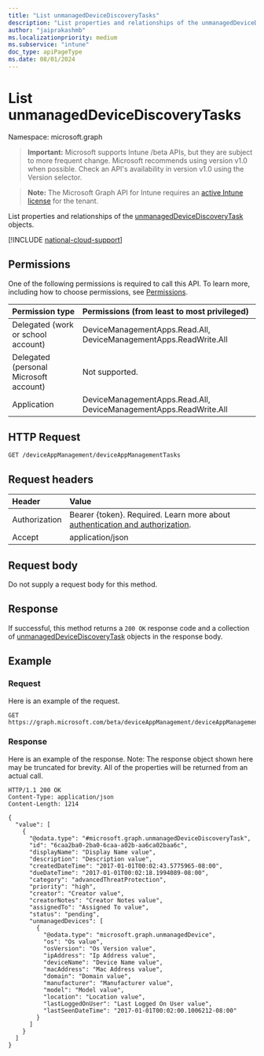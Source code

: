 ```yaml
---
title: "List unmanagedDeviceDiscoveryTasks"
description: "List properties and relationships of the unmanagedDeviceDiscoveryTask objects."
author: "jaiprakashmb"
ms.localizationpriority: medium
ms.subservice: "intune"
doc_type: apiPageType
ms.date: 08/01/2024
---
```


# List unmanagedDeviceDiscoveryTasks

Namespace: microsoft.graph

> **Important:** Microsoft supports Intune /beta APIs, but they are subject to more frequent change. Microsoft recommends using version v1.0 when possible. Check an API's availability in version v1.0 using the Version selector.

> **Note:** The Microsoft Graph API for Intune requires an [active Intune license](https://go.microsoft.com/fwlink/?linkid=839381) for the tenant.

List properties and relationships of the [unmanagedDeviceDiscoveryTask](../resources/intune-partnerintegration-unmanageddevicediscoverytask.md) objects.

[!INCLUDE [national-cloud-support](../../includes/all-clouds.md)]

## Permissions
One of the following permissions is required to call this API. To learn more, including how to choose permissions, see [Permissions](/graph/permissions-reference).

|Permission type|Permissions (from least to most privileged)|
|:---|:---|
|Delegated (work or school account)|DeviceManagementApps.Read.All, DeviceManagementApps.ReadWrite.All|
|Delegated (personal Microsoft account)|Not supported.|
|Application|DeviceManagementApps.Read.All, DeviceManagementApps.ReadWrite.All|

## HTTP Request
<!-- {
  "blockType": "ignored"
}
-->
``` http
GET /deviceAppManagement/deviceAppManagementTasks
```

## Request headers
|Header|Value|
|:---|:---|
|Authorization|Bearer {token}. Required. Learn more about [authentication and authorization](/graph/auth/auth-concepts).|
|Accept|application/json|

## Request body
Do not supply a request body for this method.

## Response
If successful, this method returns a `200 OK` response code and a collection of [unmanagedDeviceDiscoveryTask](../resources/intune-partnerintegration-unmanageddevicediscoverytask.md) objects in the response body.

## Example

### Request
Here is an example of the request.
``` http
GET https://graph.microsoft.com/beta/deviceAppManagement/deviceAppManagementTasks
```

### Response
Here is an example of the response. Note: The response object shown here may be truncated for brevity. All of the properties will be returned from an actual call.
``` http
HTTP/1.1 200 OK
Content-Type: application/json
Content-Length: 1214

{
  "value": [
    {
      "@odata.type": "#microsoft.graph.unmanagedDeviceDiscoveryTask",
      "id": "6caa2ba0-2ba0-6caa-a02b-aa6ca02baa6c",
      "displayName": "Display Name value",
      "description": "Description value",
      "createdDateTime": "2017-01-01T00:02:43.5775965-08:00",
      "dueDateTime": "2017-01-01T00:02:18.1994089-08:00",
      "category": "advancedThreatProtection",
      "priority": "high",
      "creator": "Creator value",
      "creatorNotes": "Creator Notes value",
      "assignedTo": "Assigned To value",
      "status": "pending",
      "unmanagedDevices": [
        {
          "@odata.type": "microsoft.graph.unmanagedDevice",
          "os": "Os value",
          "osVersion": "Os Version value",
          "ipAddress": "Ip Address value",
          "deviceName": "Device Name value",
          "macAddress": "Mac Address value",
          "domain": "Domain value",
          "manufacturer": "Manufacturer value",
          "model": "Model value",
          "location": "Location value",
          "lastLoggedOnUser": "Last Logged On User value",
          "lastSeenDateTime": "2017-01-01T00:02:00.1006212-08:00"
        }
      ]
    }
  ]
}
```